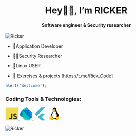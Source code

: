 <h1 align="center">Hey👋🏻, I’m RICKER</h1>
<h4 align="center">Software engineer & Security researcher</h3>
<p align="left">
<img src="https://github-profile-trophy.vercel.app/?username=drary00&theme=radical" alt="Ricker">
</p>

- 📱Application Developer

- 🕵‍♂Security Researcher

- 🐧Linux USER

- 📩 Exercises & projects [https://t.me/Rick_Code]

```javascript
alert('Wellcome');
```


<h3>Coding Tools & Technologies:</h3>
<p align="left">

<a href="https://www.javascript.com/" target="_blank" rel="noreferrer">
<img src="https://raw.githubusercontent.com/devicons/devicon/master/icons/javascript/javascript-original.svg" alt="Javascript" width="40" height="40">
</a>

<a href="https://www.dart.dev" target="_blank" rel="noreferrer">
<img src="https://raw.githubusercontent.com/devicons/devicon/master/icons/dart/dart-original.svg" alt="dart" width="40" height="40">
</a>

<a herf="https://www.flutter.dev" target="_blank" rel="noreferrer">
<img src="https://raw.githubusercontent.com/devicons/devicon/master/icons/flutter/flutter-plain.svg" alt="flutter" width="40" height="40">
</a>

<a herf="https://www.linux.org/" target="_blank" rel="neroferrer">
<img src="https://raw.githubusercontent.com/devicons/devicon/master/icons/linux/linux-original.svg" alt="Linux" width="40" height="40">
</a>

</p>
<p>
<img align="left" src="https://github-readme-stats.vercel.app/api?username=DrAry00&show_icons=true&theme=dark" alt="Ricker">
</p>
